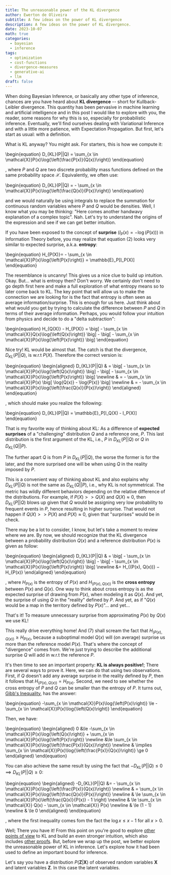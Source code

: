 ```yaml
---
title: The unreasonable power of the KL divergence
author: Ewerton de Oliveira
subtitle: A few ideas on the power of KL divergence
description: A few ideas on the power of KL divergence.
date: 2023-10-07
math: true
categories:
  - bayesian
  - inference
tags:
  - optimization
  - cost-functions
  - divergence-measures
  - generative-ai
  - llm
draft: false
---
```

When doing Bayesian Inference, or basically any other type of inference,
chances are you have heard about **KL divergence** -- short for Kullback-Leibler divergence.
This quantity has been pervasive in machine learning and artificial intelligence and in this post I would like to explore with you, the reader, some reasons for why this is so, especially for probabilistic inference. Eventually, we'll find ourselves dealing with Variational Inference and with a little more patience, with Expectation Propagation. But first, let's start as usual: with a definition.

What is KL anyway? You might ask. For starters, this is how we compute it:

\begin{equation}
D_{KL}(P||Q) = \sum_{x \in \mathcal{X}}P(x)\log{\left(\frac{P(x)}{Q(x)}\right)}
\end{equation}

, where $P$ and $Q$ are two discrete probability mass functions defined on the same probability space $\mathcal{X}$. Equivalently, we often use:

\begin{equation}
D_{KL}(P||Q) = - \sum_{x \in \mathcal{X}}P(x)\log{\left(\frac{Q(x)}{P(x)}\right)}
\end{equation}

and we would naturally be using integrals to replace the summation for continuous random variables where $P$ and $Q$ would be densities. Well, I know what you may be thinking: "Here comes another handwavy explanation of a complex topic". Nah. Let's try to understand the origins of the expression and see if we can get better intuition.

If you have been exposed to the concept of **surprise** ($I_P(x)=-\log(P(x))$) in Information Theory before, you may realize that equation (2) looks very similar to expected surprise, a.k.a. **entropy**:

\begin{equation}
H_{P(X)}= - \sum_{x \in \mathcal{X}}P(x)\log{\left(P(x)\right)} = \mathbb{E}_P\[I_P(X)\]
\end{equation}

The resemblance is uncanny! This gives us a nice clue to build up intuition. Okay. But... what is entropy then? Don't worry. We certainly don't need to go depth first here and make a full exploration of what entropy means so to later come back to KL. The key point that will allow us to make the connection we are looking for is the fact that entropy is often seen as average information/surprise. This is enough for us here. Just think about what would you get by trying to calculate the difference between $P$ and $Q$ in terms of their average information. Perhaps, you would follow your intuition from physics and decide to do a "delta subtraction":

\begin{equation}
H_{Q(X)} - H_{P(X)} =  \big[ - \sum_{x \in \mathcal{X}}Q(x)\log{\left(Q(x)\right)} \big] - \big[ - \sum_{x \in \mathcal{X}}P(x)\log{\left(P(x)\right)} \big]
\end{equation}

Nice try! KL would be almost that. The catch is that the divergence, $D_{KL}(P||Q)$, is w.r.t $P(X)$. Therefore the correct version is:

\begin{equation}
\begin{aligned}
D_{KL}(P||Q) & = \big[ - \sum_{x \in \mathcal{X}}P(x)\log{\left(Q(x)\right)} \big] - \big[ - \sum_{x \in \mathcal{X}}P(x)\log{\left(P(x)\right)} \big] \newline
& = - \sum_{x \in \mathcal{X}}P(x) \big[ \log{Q(x)} - \log{P(x)} \big] \newline
& = - \sum_{x \in \mathcal{X}}P(x)\log{\left(\frac{Q(x)}{P(x)}\right)}
\end{aligned}
\end{equation}

, which should make you realize the following:

\begin{equation}
D_{KL}(P||Q) = \mathbb{E}_P\[I_Q(X) - I_P(X)\]
\end{equation}

That is my favorite way of thinking about KL: As a difference of **expected surprises** of a "challenging" distribution $Q$ and a reference one, $P$. This last distribution is the first argument of the KL, i.e., $P$ in $D_{KL}(P||Q)$ or $Q$ in $D_{KL}(Q||P)$.

The further apart $Q$ is from $P$ in $D_{KL}(P||Q)$, the worse the former is for the later, and the more surprised one will be when using $Q$ in the reality imposed by $P$.

This is a convenient way of thinking about KL and also explains why $D_{KL}(P||Q)$ is not the same as $D_{KL}(Q||P)$, i.e., why KL is not symmetrical. The metric has wildly different behaviors depending on the relative difference of the distributions. For example, if $P(X) > > Q(X)$ and $Q(X) \approx 0$, then $D_{KL}(P||Q)$ blows up given that $Q$ would be assigning very low probability to frequent events in $P$, hence resulting in higher surprise. That would not happen if $Q(X) > > P(X)$ and $P(X) \approx 0$, given that "surprises" would be in check.

There may be a lot to consider, I know, but let's take a moment to review where we are. By now, we should recognize that the KL divergence between a probability distribution $Q(x)$ and a reference distribution $P(x)$ is
given as follow:

\begin{equation}
\begin{aligned}
D_{KL}(P||Q) & = \big[ - \sum_{x \in \mathcal{X}}P(x)\log{\left(Q(x)\right)} \big] - \big[ - \sum_{x \in \mathcal{X}}P(x)\log{\left(P(x)\right)} \big]  \newline
&= H_{(P(x), Q(x))} − H_{P(x)}
\end{aligned}
\end{equation}

, where $H_{P(x)}$ is the entropy of $P(x)$ and $H_{(P(x), Q(x))}$ is
the **cross entropy** between $P(x)$ and $Q(x)$. One way to think about cross entropy is as the expected surprise of drawing from $P(x)$, when modeling it as $Q(x)$. And yet, the surprise of using $Q$ in the "reality" defined by $P$. And yet, as if "$Q(x)$ would be a map in the territory defined by $P(x)$"... and yet...

That's it! To measure unnecessary surprise from approximating $P(x)$ by $Q(x)$ we use KL!

This really drive everything home! And $(7)$ shall scream the fact that $H_{(P(x),Q(x))} \ge H_{P(x)}$, because a suboptimal model $Q(x)$ will (on average) surprise us more than the reference model $P(x)$. That's where the concept of "divergence" comes from. We're just trying to describe the additional surprise $Q$ will add in w.r.t the reference $P$.

It's then time to see an important property: **KL is always positive!**; There are several ways to prove it. Here, we can do that using two observations. First, if $Q$ doesn't add any average surprise in the reality defined by $P$, then it follows that $H_{(P(x),Q(x))} = H_{P(x)}$. Second, we need to see whether the cross entropy of $P$ and $Q$ can be smaller than the entropy of $P$. It turns out, [Gibb's Inequality](https://en.wikipedia.org/wiki/Gibbs'_inequality), has the answer:

\begin{equation}
-\sum_{x \in \mathcal{X}}P(x)\log{\left(P(x)\right)} \le -\sum_{x \in \mathcal{X}}P(x)\log{\left(Q(x)\right)}
\end{equation}

Then, we have:

\begin{equation}
\begin{aligned}
0 &\le -\sum_{x \in \mathcal{X}}P(x)\log{\left(Q(x)\right)} + \sum_{x \in \mathcal{X}}P(x)\log{\left(P(x)\right)} \newline
&\le \sum_{x \in \mathcal{X}}P(x)\log{\left(\frac{P(x)}{Q(x)}\right)} \newline
& \implies \sum_{x \in \mathcal{X}}P(x)\log{\left(\frac{P(x)}{Q(x)}\right)}  \ge 0
\end{aligned}
\end{equation}

You can also achieve the same result by using the fact that $-D_{KL}(P||Q) \le 0 \implies D_{KL}(P||Q) \ge 0$:

\begin{equation}
\begin{aligned}
-D_{KL}(P||Q) &= - \sum_{x \in \mathcal{X}}P(x)\log{\left(\frac{P(x)}{Q(x)}\right)} \newline
& = \sum_{x \in \mathcal{X}}P(x)\log{\left(\frac{Q(x)}{P(x)}\right)} \newline
& \le \sum_{x \in \mathcal{X}}P(x)\left(\frac{Q(x)}{P(x)}  - 1 \right) \newline
& \le \sum_{x \in \mathcal{X}} Q(x) - \sum_{x \in \mathcal{X}} P(x) \newline
& \le (1 - 1) \newline
& \le 0
\end{aligned}
\end{equation}

, where the first inequality comes fom the fact the $\log{x} \le x − 1$ for all $x > 0$.

Well; There you have it! From this point on you're good to explore [other points of view](https://www.lesswrong.com/posts/no5jDTut5Byjqb4j5/six-and-a-half-intuitions-for-kl-divergence) to KL and build an even stronger intuition, which also includes [other proofs](https://stats.stackexchange.com/questions/335197/why-kl-divergence-is-non-negative). But, before we wrap up the post, we better explore the unreasonable power of KL in inference. Let's explore how it had been used to define an important bound for inference.

Let's say you have a distribution $P(\boldsymbol{Z}|\boldsymbol{X})$ of observed random variables $\boldsymbol{X}$  and latent variables $\boldsymbol{Z}$. In this case the latent variables.

